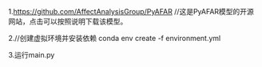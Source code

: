 1.https://github.com/AffectAnalysisGroup/PyAFAR           //这是PyAFAR模型的开源网站，点击可以按照说明下载该模型。

2.//创建虚拟环境并安装依赖
conda env create -f environment.yml

3.运行main.py
